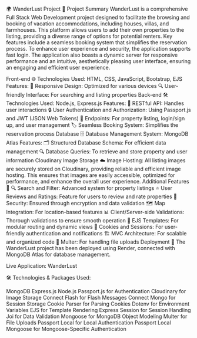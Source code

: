 🌍 WanderLust Project 🏡
Project Summary
WanderLust is a comprehensive Full Stack Web Development project designed to facilitate the browsing and booking of vacation accommodations, including houses, villas, and farmhouses. This platform allows users to add their own properties to the listing, providing a diverse range of options for potential renters. Key features include a seamless booking system that simplifies the reservation process. To enhance user experience and security, the application supports fast login. The application also boasts a dynamic server for responsive performance and an intuitive, aesthetically pleasing user interface, ensuring an engaging and efficient user experience.

Front-end 🌐
Technologies Used: HTML, CSS, JavaScript, Bootstrap, EJS
Features:
📱 Responsive Design: Optimized for various devices
🔍 User-friendly Interface: For searching and listing properties
Back-end 🛠️
Technologies Used: Node.js, Express.js
Features:
🧩 RESTful API: Handles user interactions
🔒 User Authentication and Authorization: Using Passport.js and JWT (JSON Web Tokens)
📄 Endpoints: For property listing, login/sign up, and user management
🏷️ Seamless Booking System: Simplifies the reservation process
Database 🗄️
Database Management System: MongoDB Atlas
Features:
🗂️ Structured Database Schema: For efficient data management
🔍 Database Queries: To retrieve and store property and user information
Cloudinary Image Storage ☁️
Image Hosting: All listing images are securely stored on Cloudinary, providing reliable and efficient image hosting. This ensures that images are easily accessible, optimized for performance, and enhance the overall user experience.
Additional Features 🌟
🔍 Search and Filter: Advanced system for property listings
⭐ User Reviews and Ratings: Feature for users to review and rate properties
🔐 Security: Ensured through encryption and data validation
🗺️ Map Integration: For location-based features
📊 Client/Server-side Validations: Thorough validations to ensure smooth operation
🎨 EJS Templates: For modular routing and dynamic views
🍪 Cookies and Sessions: For user-friendly authentication and notifications
🏗️ MVC Architecture: For scalable and organized code
💾 Multer: For handling file uploads
Deployment 🚀
The WanderLust project has been deployed using Render, connected with MongoDB Atlas for database management.

Live Application: WanderLust

🛠️ Technologies & Packages Used:

MongoDB
Express.js
Node.js
Passport.js for Authentication
Cloudinary for Image Storage
Connect Flash for Flash Messages
Connect Mongo for Session Storage
Cookie Parser for Parsing Cookies
Dotenv for Environment Variables
EJS for Template Rendering
Express Session for Session Handling
Joi for Data Validation
Mongoose for MongoDB Object Modeling
Multer for File Uploads
Passport Local for Local Authentication
Passport Local Mongoose for Mongoose-Specific Authentication
